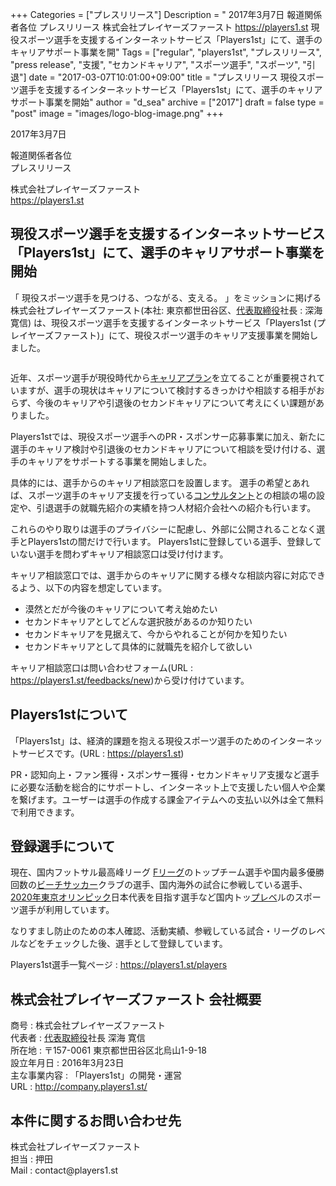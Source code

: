 +++
Categories = ["プレスリリース"]
Description = " 2017年3月7日  報道関係者各位 プレスリリース  株式会社プレイヤーズファースト https://players1.st  現役スポーツ選手を支援するインターネットサービス「Players1st」にて、選手のキャリアサポート事業を開"
Tags = ["regular", "players1st", "プレスリリース", "press release", "支援", "セカンドキャリア", "スポーツ選手", "スポーツ", "引退"]
date = "2017-03-07T10:01:00+09:00"
title = "プレスリリース 現役スポーツ選手を支援するインターネットサービス「Players1st」にて、選手のキャリアサポート事業を開始"
author = "d_sea"
archive = ["2017"]
draft = false
type = "post"
image = "images/logo-blog-image.png"
+++

<body>
<p>2017年3月7日</p>


<p>報道関係者各位<br>プレスリリース</p>


<p>株式会社プレイヤーズファースト<br><a href="https://players1.st">https://players1.st</a></p>


<h2>現役スポーツ選手を支援するインターネットサービス「Players1st」にて、選手のキャリアサポート事業を開始</h2>


<p>「 現役スポーツ選手を見つける、つながる、支える。 」をミッションに掲げる株式会社プレイヤーズファースト(本社: 東京都世田谷区、<a class="keyword" href="http://d.hatena.ne.jp/keyword/%C2%E5%C9%BD%BC%E8%C4%F9%CC%F2">代表取締役</a>社長 : 深海 寛信) は、現役スポーツ選手を支援するインターネットサービス「Players1st (プレイヤーズファースト)」にて、現役スポーツ選手のキャリア支援事業を開始しました。</p>


<p><figure class="tmblr-full" data-orig-height="174" data-orig-width="512" data-orig-src="https://cdn-ak.f.st-hatena.com/images/fotolife/d/d_sea/20180823/20180823111145.png"><img src="https://78.media.tumblr.com/d583fea74152ed063e7e58433b5d29fd/tumblr_inline_omfcmuhhIa1qzhrk3_540.png" data-orig-height="174" data-orig-width="512" data-orig-src="https://cdn-ak.f.st-hatena.com/images/fotolife/d/d_sea/20180823/20180823111145.png" alt=""></figure></p>
<p>近年、スポーツ選手が現役時代から<a class="keyword" href="http://d.hatena.ne.jp/keyword/%A5%AD%A5%E3%A5%EA%A5%A2%A5%D7%A5%E9%A5%F3">キャリアプラン</a>を立てることが重要視されていますが、選手の現状はキャリアについて検討するきっかけや相談する相手がおらず、今後のキャリアや引退後のセカンドキャリアについて考えにくい課題がありました。</p>
<p>Players1stでは、現役スポーツ選手へのPR・スポンサー応募事業に加え、新たに選手のキャリア検討や引退後のセカンドキャリアについて相談を受け付ける、選手のキャリアをサポートする事業を開始しました。</p>
<p>具体的には、選手からのキャリア相談窓口を設置します。
選手の希望とあれば、スポーツ選手のキャリア支援を行っている<a class="keyword" href="http://d.hatena.ne.jp/keyword/%A5%B3%A5%F3%A5%B5%A5%EB%A5%BF%A5%F3%A5%C8">コンサルタント</a>との相談の場の設定や、引退選手の就職先紹介の実績を持つ人材紹介会社への紹介も行います。</p>
<p>これらのやり取りは選手のプライバシーに配慮し、外部に公開されることなく選手とPlayers1stの間だけで行います。
Players1stに登録している選手、登録していない選手を問わずキャリア相談窓口は受け付けます。</p>
<p>キャリア相談窓口では、選手からのキャリアに関する様々な相談内容に対応できるよう、以下の内容を想定しています。</p>
<ul>
<li>漠然とだが今後のキャリアについて考え始めたい</li>
<li>セカンドキャリアとしてどんな選択肢があるのか知りたい</li>
<li>セカンドキャリアを見据えて、今からやれることが何かを知りたい</li>
<li>セカンドキャリアとして具体的に就職先を紹介して欲しい</li>
</ul>
<p>キャリア相談窓口は問い合わせフォーム(URL : <a href="https://players1.st/feedbacks/new">https://players1.st/feedbacks/new</a>)から受け付けています。</p>
<h2>Players1stについて</h2>
<p>「Players1st」は、経済的課題を抱える現役スポーツ選手のためのインターネットサービスです。(URL : <a href="https://players1.st">https://players1.st</a>)</p>
<p>PR・認知向上・ファン獲得・スポンサー獲得・セカンドキャリア支援など選手に必要な活動を総合的にサポートし、インターネット上で支援したい個人や企業を繋げます。ユーザーは選手の作成する課金アイテムへの支払い以外は全て無料で利用できます。</p>
<h2>登録選手について</h2>
<p>現在、国内フットサル最高峰リーグ <a class="keyword" href="http://d.hatena.ne.jp/keyword/F%A5%EA%A1%BC%A5%B0">Fリーグ</a>のトップチーム選手や国内最多優勝回数の<a class="keyword" href="http://d.hatena.ne.jp/keyword/%A5%D3%A1%BC%A5%C1%A5%B5%A5%C3%A5%AB%A1%BC">ビーチサッカー</a>クラブの選手、国内海外の試合に参戦している選手、<a class="keyword" href="http://d.hatena.ne.jp/keyword/2020%C7%AF%C5%EC%B5%FE%A5%AA%A5%EA%A5%F3%A5%D4%A5%C3%A5%AF">2020年東京オリンピック</a>日本代表を目指す選手など国内トッ<a class="keyword" href="http://d.hatena.ne.jp/keyword/%A5%D7%A5%EC%A5%D9">プレベ</a>ルのスポーツ選手が利用しています。</p>
<p>なりすまし防止のための本人確認、活動実績、参戦している試合・リーグのレベルなどをチェックした後、選手として登録しています。</p>
<p>Players1st選手一覧ページ : <a href="https://players1.st/players">https://players1.st/players</a></p>
<h2>株式会社プレイヤーズファースト 会社概要</h2>
<p>商号 : 株式会社プレイヤーズファースト<br>代表者 : <a class="keyword" href="http://d.hatena.ne.jp/keyword/%C2%E5%C9%BD%BC%E8%C4%F9%CC%F2">代表取締役</a>社長 深海 寛信<br>所在地 : 〒157-0061 東京都世田谷区北烏山1-9-18<br>設立年月日 : 2016年3月23日<br>主な事業内容 : 「Players1st」の開発・運営<br>URL : <a href="http://company.players1.st/">http://company.players1.st/</a></p>
<h2>本件に関するお問い合わせ先</h2>
<p>株式会社プレイヤーズファースト<br>担当 : 押田<br>Mail : contact@players1.st</p>
</body>
